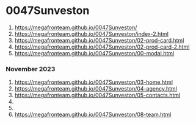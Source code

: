 # 0047Sunveston
 
1. <https://megafronteam.github.io/0047Sunveston/>
2. <https://megafronteam.github.io/0047Sunveston/index-2.html>
3. <https://megafronteam.github.io/0047Sunveston/02-prod-card.html>
3. <https://megafronteam.github.io/0047Sunveston/02-prod-card-2.html>
3. <https://megafronteam.github.io/0047Sunveston/00-modal.html>

### November 2023
1. <https://megafronteam.github.io/0047Sunveston/03-home.html>
2. <https://megafronteam.github.io/0047Sunveston/04-agency.html>
3. <https://megafronteam.github.io/0047Sunveston/05-contacts.html>
4. 
5. 
7. <https://megafronteam.github.io/0047Sunveston/08-team.html>
